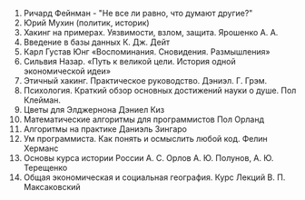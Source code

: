 
1. Ричард Фейнман - "Не все ли равно, что думают другие?"
2. Юрий Мухин (политик, историк)
3. Хакинг на примерах. Уязвимости, взлом, защита. Ярошенко А. А.
4. Введение в базы данных К. Дж. Дейт
5. Карл Густав Юнг «Воспоминания. Сновидения. Размышления»
6. Сильвия Назар. «Путь к великой цели. История одной экономической идеи»
7. Этичный хакинг. Практическое руководство. Дэниэл. Г. Грэм.
8. Психология. Краткий обзор основных достижений науки о душе. Пол Клейман.
9. Цветы для Элджернона Дэниел Киз
10. Математические алгоритмы для программистов Пол Орланд
11. Алгоритмы на практике Даниэль Зингаро 
12. Ум программиста. Как понять и осмыслить любой код. Фелин Херманс
13. Основы курса истории России А. С. Орлов А. Ю. Полунов, А. Ю. Терещенко
14. Общая экономическая и социальная география. Курс Лекций В. П. Максаковский